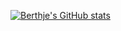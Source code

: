 [![Berthje's GitHub stats](https://github-readme-stats.vercel.app/api?username=berthje)](https://github.com/berthje/github-readme-stats)
